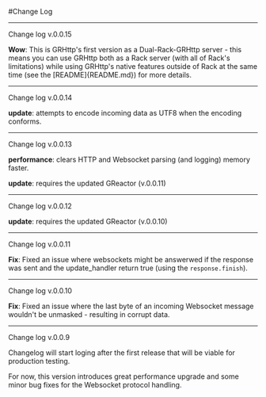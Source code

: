 #Change Log

***

Change log v.0.0.15

**Wow**: This is GRHttp's first version as a Dual-Rack-GRHttp server - this means you can use GRHttp both as a Rack server (with all of Rack's limitations) while using GRHttp's native features outside of Rack at the same time (see the [README]{README.md}) for more details.

***

Change log v.0.0.14

**update**: attempts to encode incoming data as UTF8 when the encoding conforms.

***

Change log v.0.0.13

**performance**: clears HTTP and Websocket parsing (and logging) memory faster.

**update**: requires the updated GReactor (v.0.0.11)

***

Change log v.0.0.12

**update**: requires the updated GReactor (v.0.0.10)

***

Change log v.0.0.11

**Fix**: Fixed an issue where websockets might be answerwed if the response was sent and the update_handler return true (using the `response.finish`).

***

Change log v.0.0.10

**Fix**: Fixed an issue where the last byte of an incoming Websocket message wouldn't be unmasked - resulting in corrupt data.

***

Change log v.0.0.9

Changelog will start loging after the first release that will be viable for production testing.

For now, this version introduces great performance upgrade and some minor bug fixes for the Websocket protocol handling.